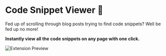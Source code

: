 # Code Snippet Viewer 👀

Fed up of scrolling through blog posts trying to find code snippets? Well be fed up no more!

**Instantly view all the code snippets on any page with one click.**

![Extension Preview](https://user-images.githubusercontent.com/50486078/147410051-09e5954d-106a-4beb-afa0-bbec0226e0f8.gif)
